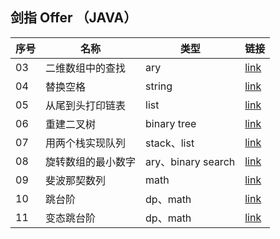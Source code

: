## 剑指 Offer （JAVA）

| 序号 | 名称 | 类型 | 链接 |
|---|---|---|---|
|03|二维数组中的查找|ary|[link](/Sword_Points_Offer/No03)|
|04|替换空格|string|[link](/Sword_Points_Offer/No04)|
|05|从尾到头打印链表|list|[link](/Sword_Points_Offer/No05)|
|06|重建二叉树|binary tree|[link](/Sword_Points_Offer/No06)|
|07|用两个栈实现队列|stack、list|[link](/Sword_Points_Offer/No07)|
|08|旋转数组的最小数字|ary、binary search|[link](/Sword_Points_Offer/No08)|
|09|斐波那契数列|math|[link](/Sword_Points_Offer/No09)|
|10|跳台阶|dp、math|[link](/Sword_Points_Offer/No10)|
|11|变态跳台阶|dp、math|[link](/Sword_Points_Offer/No11)|